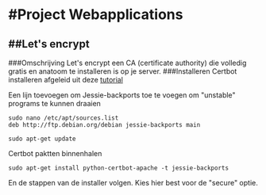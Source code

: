#Project Webapplications
======
##Let's encrypt
------
###Omschrijving
Let's encrypt een CA (certificate authority) die volledig gratis en anatoom te installeren is op je server.
###Installeren
Certbot installeren afgeleid uit deze [tutorial](https://certbot.eff.org/#debianjessie-apache "Certbot tutorial")

Een lijn toevoegen om Jessie-backports toe te voegen om "unstable" programs te kunnen draaien

```
sudo nano /etc/apt/sources.list
deb http://ftp.debian.org/debian jessie-backports main
```
```
sudo apt-get update
```
Certbot paktten binnenhalen
```
sudo apt-get install python-certbot-apache -t jessie-backports
```
En de stappen van de installer volgen.
Kies hier best voor de "secure" optie.